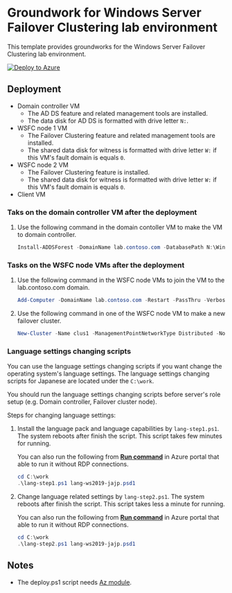 # Groundwork for Windows Server Failover Clustering lab environment

This template provides groundworks for the Windows Server Failover Clustering lab environment.

[![Deploy to Azure](https://aka.ms/deploytoazurebutton)](https://portal.azure.com/#blade/Microsoft_Azure_CreateUIDef/CustomDeploymentBlade/uri/https%3A%2F%2Fraw.githubusercontent.com%2Ftksh164%2Fazure-demo-scripts-templates%2Fmaster%2Farm-templates%2Fgroundwork-wsfc%2Ftemplate.json)

## Deployment

- Domain controller VM
    - The AD DS feature and related management tools are installed.
    - The data disk for AD DS is formatted with drive letter `N:`.
- WSFC node 1 VM
    - The Failover Clustering feature and related management tools are installed.
    - The shared data disk for witness is formatted with drive letter `W:` if this VM's fault domain is equals `0`.
- WSFC node 2 VM
    - The Failover Clustering feature is installed.
    - The shared data disk for witness is formatted with drive letter `W:` if this VM's fault domain is equals `0`.
- Client VM

### Taks on the domain controller VM after the deployment

1. Use the following command in the domain contoller VM to make the VM to domain controller.

    ```powershell
    Install-ADDSForest -DomainName lab.contoso.com -DatabasePath N:\Windows\NTDS -LogPath N:\Windows\NTDS -SysvolPath N:\Windows\SYSVOL -Force -Verbose
    ```

### Tasks on the WSFC node VMs after the deployment

1. Use the following command in the WSFC node VMs to join the VM to the lab.contoso.com domain.

    ```powershell
    Add-Computer -DomainName lab.contoso.com -Restart -PassThru -Verbose
    ```

2. Use the following command in one of the WSFC node VM to make a new failover cluster.

    ```powershell
    New-Cluster -Name clus1 -ManagementPointNetworkType Distributed -Node n1,n2
    ```

### Language settings changing scripts

You can use the language settings changing scripts if you want change the operating system's language settings. The language settings changing scripts for Japanese are located under the `C:\work`.

You should run the language settings changing scripts before server's role setup (e.g. Domain controller, Failover cluster node).

Steps for changing language settings:

1. Install the language pack and language capabilities by `lang-step1.ps1`. The system reboots after finish the script. This script takes few minutes for running.

    You can also run the following from **[Run command](https://docs.microsoft.com/en-us/azure/virtual-machines/windows/run-command)** in Azure portal that able to run it without RDP connections.

    ```powershell
    cd C:\work
    .\lang-step1.ps1 lang-ws2019-jajp.psd1
    ```

2. Change language related settings by `lang-step2.ps1`. The system reboots after finish the script. This script takes less a minute for running.

    You can also run the following from **[Run command](https://docs.microsoft.com/en-us/azure/virtual-machines/windows/run-command)** in Azure portal that able to run it without RDP connections.

    ```powershell
    cd C:\work
    .\lang-step2.ps1 lang-ws2019-jajp.psd1
    ```

## Notes

- The deploy.ps1 script needs [Az module](https://www.powershellgallery.com/packages/Az/).
